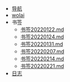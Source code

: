 <!-- _navbar.md -->

* [导航](https://gary8177.netlify.app/)
* [wolai](https://www.wolai.com/gary8177)
* 书签
  *   [书签20220122.md](书签\书签20220122.md) 
  *   [书签20220124.md](书签\书签20220124.md) 
  *   [书签20220131.md](书签\书签20220131.md) 
  *   [书签20220207.md](书签\书签20220207.md) 
  *   [书签20220214.md](书签\书签20220214.md) 
  *   [书签20220221.md](书签\书签20220221.md) 
*   [日志](日志.md) 

